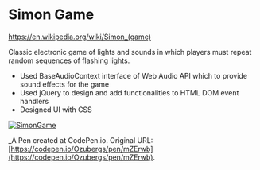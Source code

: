 # Simon Game

https://en.wikipedia.org/wiki/Simon_(game)

Classic electronic game of lights and sounds in which players must repeat random sequences of flashing lights.
 - Used BaseAudioContext interface of Web Audio API which to provide sound effects for the game
 - Used jQuery to design and add functionalities to HTML DOM event handlers
 - Designed UI with CSS
 
[![SimonGame](https://s5.gifyu.com/images/Feb-19-2020-11-06-13.gif)](https://gifyu.com/image/74eT)

 _A Pen created at CodePen.io. Original URL: [https://codepen.io/Ozubergs/pen/mZErwb](https://codepen.io/Ozubergs/pen/mZErwb).

 
